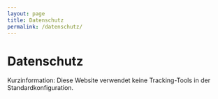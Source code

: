 ```yaml
---
layout: page
title: Datenschutz
permalink: /datenschutz/
---
```


# Datenschutz

Kurzinformation: Diese Website verwendet keine Tracking-Tools in der Standardkonfiguration.
